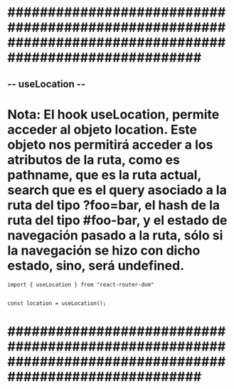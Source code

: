 # ######################################################################################################### #


## -- useLocation -- ##


# Nota: El hook useLocation, permite acceder al objeto location. Este objeto nos permitirá acceder a los atributos de la ruta, como es pathname, que es la ruta actual, search que es el query asociado a la ruta del tipo ?foo=bar, el hash de la ruta del tipo #foo-bar, y el estado de navegación pasado a la ruta, sólo si la navegación se hizo con dicho estado, sino, será undefined.


    import { useLocation } from "react-router-dom"


    const location = useLocation();


# ######################################################################################################### #